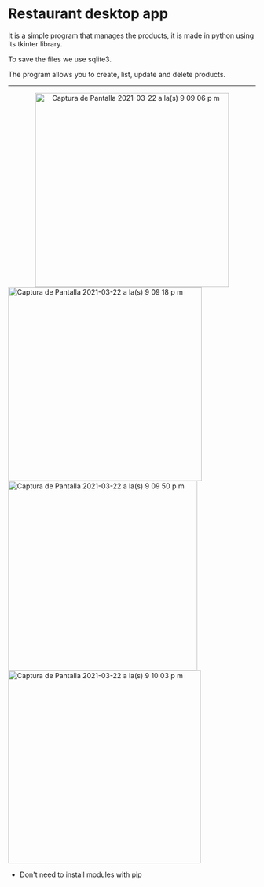 # Restaurant desktop app

It is a simple program that manages the products, it is made in python using its tkinter library.

To save the files we use sqlite3.

The program allows you to create, list, update and delete products.

___

<center><img width="394" alt="Captura de Pantalla 2021-03-22 a la(s) 9 09 06 p m" src="https://user-images.githubusercontent.com/49222619/112088508-93052100-8b55-11eb-96cf-45dc01b511c6.png"></center>

<img width="394" alt="Captura de Pantalla 2021-03-22 a la(s) 9 09 18 p m" src="https://user-images.githubusercontent.com/49222619/112088599-bf20a200-8b55-11eb-82ea-6f824342303c.png">

<img width="385" alt="Captura de Pantalla 2021-03-22 a la(s) 9 09 50 p m" src="https://user-images.githubusercontent.com/49222619/112088606-c182fc00-8b55-11eb-89cc-2101bfb3a95b.png">

<img width="392" alt="Captura de Pantalla 2021-03-22 a la(s) 9 10 03 p m" src="https://user-images.githubusercontent.com/49222619/112088611-c34cbf80-8b55-11eb-9a55-6bdca63fdb0d.png">

- Don't need to install modules with pip
